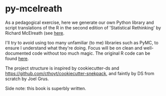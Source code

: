 # py-mcelreath
As a pedagogical exercise, here we generate our own Python library and script translations of the
R in the second edition of 'Statistical Rethinking' by Richard McElreath (see [here](https://xcelab.net/rm/statistical-rethinking/).

I'll try to avoid using too many unfamiliar (to me) libraries such as PyMC, to ensure I understand
what they're doing. Focus will be on clean and well-documented code without too much magic. The
original R code can be found [here](http://xcelab.net/rmpubs/sr2/code.txt).

The project structure is inspired by cookiecutter-ds and
https://github.com/cthoyt/cookiecutter-snekpack, and faintly by DS from scratch by Joel Grus.

Side note: this book is superbly written.
